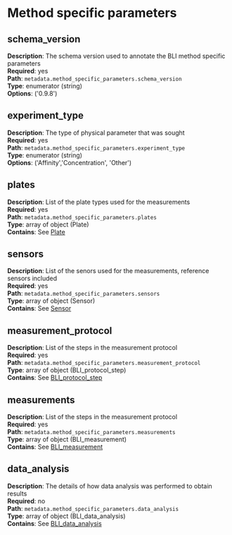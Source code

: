# Method specific parameters

## schema_version

**Description**: The schema version used to annotate the BLI method specific parameters <br/>
**Required**: yes <br/>
**Path**: `metadata.method_specific_parameters.schema_version` <br/>
**Type**: enumerator (string) <br/>
**Options**: ('0.9.8') <br/>

## experiment_type

**Description**: The type of physical parameter that was sought <br/>
**Required**: yes <br/>
**Path**: `metadata.method_specific_parameters.experiment_type` <br/>
**Type**: enumerator (string) <br/>
**Options**: ('Affinity','Concentration', 'Other') <br/>

## plates

**Description**: List of the plate types used for the measurements <br/>
**Required**: yes <br/>
**Path**: `metadata.method_specific_parameters.plates` <br/>
**Type**: array of object (Plate) <br/>
**Contains**: See [Plate](plate.md) <br/>

## sensors

**Description**: List of the senors used for the measurements, reference sensors included <br/>
**Required**: yes <br/>
**Path**: `metadata.method_specific_parameters.sensors` <br/>
**Type**: array of object (Sensor) <br/>
**Contains**: See [Sensor](sensor.md) <br/>

## measurement_protocol

**Description**: List of the steps in the measurement protocol<br/>
**Required**: yes <br/>
**Path**: `metadata.method_specific_parameters.measurement_protocol` <br/>
**Type**: array of object (BLI_protocol_step) <br/>
**Contains**: See [BLI_protocol_step](sensor.md) <br/>

## measurements

**Description**: List of the steps in the measurement protocol<br/>
**Required**: yes <br/>
**Path**: `metadata.method_specific_parameters.measurements` <br/>
**Type**: array of object (BLI_measurement) <br/>
**Contains**: See [BLI_measurement](measurement.md) <br/>

## data_analysis
**Description**: The details of how data analysis
was performed to obtain results<br/>
**Required**: no <br/>
**Path**: `metadata.method_specific_parameters.data_analysis` <br/>
**Type**: array of object (BLI_data_analysis) <br/>
**Contains**: See [BLI_data_analysis](data_analysis.md) <br/>
